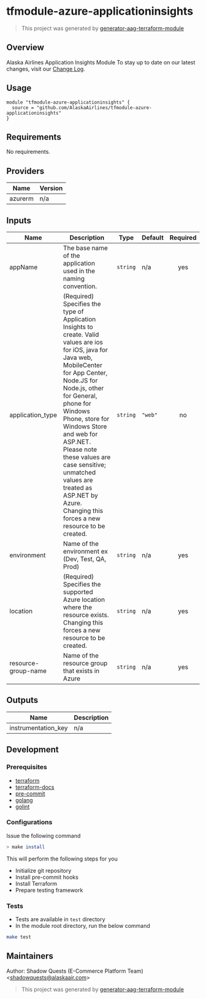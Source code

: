 # tfmodule-azure-applicationinsights

> This project was generated by [generator-aag-terraform-module](https://github.com/AlaskaAirlines/generator-aag-terraform-module)

## Overview

Alaska Airlines Application Insights Module
To stay up to date on our latest changes, visit our [Change Log](./docs/CHANGELOG.md).

## Usage

```hcl
module "tfmodule-azure-applicationinsights" {
  source = "github.com/AlaskaAirlines/tfmodule-azure-applicationinsights"
}
```

<!-- BEGINNING OF PRE-COMMIT-TERRAFORM DOCS HOOK -->
## Requirements

No requirements.

## Providers

| Name | Version |
|------|---------|
| azurerm | n/a |

## Inputs

| Name | Description | Type | Default | Required |
|------|-------------|------|---------|:--------:|
| appName | The base name of the application used in the naming convention. | `string` | n/a | yes |
| application\_type | (Required) Specifies the type of Application Insights to create. Valid values are ios for iOS, java for Java web, MobileCenter for App Center, Node.JS for Node.js, other for General, phone for Windows Phone, store for Windows Store and web for ASP.NET. Please note these values are case sensitive; unmatched values are treated as ASP.NET by Azure. Changing this forces a new resource to be created. | `string` | `"web"` | no |
| environment | Name of the environment ex (Dev, Test, QA, Prod) | `string` | n/a | yes |
| location | (Required) Specifies the supported Azure location where the resource exists. Changing this forces a new resource to be created. | `string` | n/a | yes |
| resource-group-name | Name of the resource group that exists in Azure | `string` | n/a | yes |

## Outputs

| Name | Description |
|------|-------------|
| instrumentation\_key | n/a |

<!-- END OF PRE-COMMIT-TERRAFORM DOCS HOOK -->

## Development

### Prerequisites

- [terraform](https://learn.hashicorp.com/terraform/getting-started/install#installing-terraform)
- [terraform-docs](https://github.com/segmentio/terraform-docs)
- [pre-commit](https://pre-commit.com/#install)
- [golang](https://golang.org/doc/install#install)
- [golint](https://github.com/golang/lint#installation)

### Configurations

Issue the following command

```sh
> make install
```

This will perform the following steps for you

- Initialize git repository
- Install pre-commit hooks
- Install Terraform
- Prepare testing framework

### Tests

- Tests are available in `test` directory
- In the module root directory, run the below command

```sh
make test
```

## Maintainers

Author: Shadow Quests (E-Commerce Platform Team) &lt;shadowquests@alaskaair.com&gt;

> This project was generated by [generator-aag-terraform-module](https://github.com/AlaskaAirlines/generator-aag-terraform-module)
